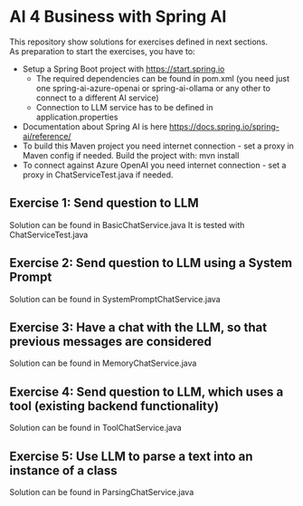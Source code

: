 # AI 4 Business with Spring AI

This repository show solutions for exercises defined in next sections.<br>
As preparation to start the exercises, you have to:
* Setup a Spring Boot project with https://start.spring.io
  * The required dependencies can be found in pom.xml (you need just one spring-ai-azure-openai or spring-ai-ollama or any other to connect to a different AI service)
  * Connection to LLM service has to be defined in application.properties
* Documentation about Spring AI is here https://docs.spring.io/spring-ai/reference/
* To build this Maven project you need internet connection - set a proxy in Maven config if needed. Build the project with: mvn install
* To connect against Azure OpenAI you need internet connection - set a proxy in ChatServiceTest.java if needed.

## Exercise 1: Send question to LLM
Solution can be found in BasicChatService.java
It is tested with ChatServiceTest.java

## Exercise 2: Send question to LLM using a System Prompt
Solution can be found in SystemPromptChatService.java

## Exercise 3: Have a chat with the LLM, so that previous messages are considered
Solution can be found in MemoryChatService.java

## Exercise 4: Send question to LLM, which uses a tool (existing backend functionality)
Solution can be found in ToolChatService.java

## Exercise 5: Use LLM to parse a text into an instance of a class
Solution can be found in ParsingChatService.java

